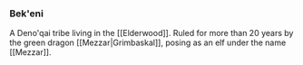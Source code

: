 ### Bek'eni

A Deno'qai tribe living in the [[Elderwood]]. Ruled for more than 20 years by the green dragon [[Mezzar|Grimbaskal]], posing as an elf under the name [[Mezzar]]. 
